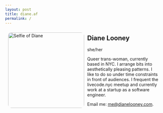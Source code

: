 ```yaml
---
layout: post
title: diane.af
permalink: /
---
```


<img src="https://diane-af.s3.us-east-2.amazonaws.com/selfie.jpg" alt="Selfie of Diane" style="width: 250px; float: left; margin: 10px; border-radius: 10px;">

## Diane Looney

she/her

Queer trans-woman, currently based in NYC. I arrange bits into aesthetically pleasing patterns. I like to do so under time constraints in front of audiences. I frequent the livecode.nyc meetup and currently work at a startup as a software engineer.

Email me: me@dianelooney.com.
